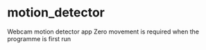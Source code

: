 # motion_detector
Webcam motion detector app
Zero movement is required when the programme is first run
